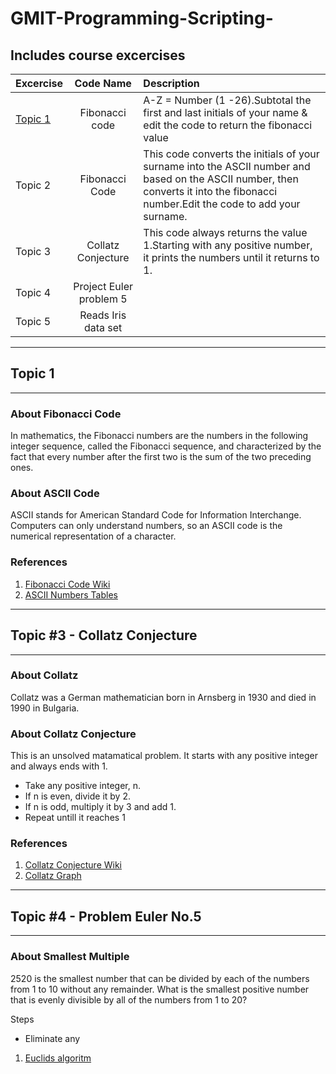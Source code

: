 # GMIT-Programming-Scripting-
## Includes course excercises 

|Excercise |  Code Name              |Description 
|----------|:-----------------------:|:--------------------------------------------------------------------------------------|
|[Topic 1](#topic-1) |Fibonacci code           | A-Z = Number (1 -26).Subtotal the first and last initials of your name & edit the code to return the fibonacci value| 
|Topic 2  |Fibonacci Code           | This code converts the initials of your surname into the ASCII number and based on the ASCII number, then converts it into the fibonacci number.Edit the code to add your surname.          
|Topic 3  |Collatz Conjecture       | This code always returns the value 1.Starting with any positive number, it prints the numbers until it returns to 1.
|Topic 4  | Project Euler problem 5 | 
|Topic 5  | Reads Iris data set     | 

------------------------------------ 
## Topic 1 
-----------------------------------
### About Fibonacci Code 
 
In mathematics, the Fibonacci numbers are the numbers in the following integer sequence, called the Fibonacci sequence, and characterized by the fact that every number after the first two is the sum of the two preceding ones. 

### About ASCII Code 
ASCII stands for American Standard Code for Information Interchange. Computers can only understand numbers, so an ASCII code is the numerical representation of a character. 

### References
1. [Fibonacci Code Wiki](https://en.wikipedia.org/wiki/Fibonacci_number)
2. [ASCII Numbers Tables](http://www.asciitable.com/)
--------------------------------------
## Topic #3 - Collatz Conjecture 
----------------------------------

### About Collatz 

Collatz was a German mathematician born in Arnsberg in 1930 and died in 1990 in Bulgaria. 

### About Collatz Conjecture 
This is an unsolved matamatical problem. It starts with any positive integer and always ends with 1. 

* Take any positive integer, n.
* If n is even, divide it by 2.
* If n is odd, multiply it by 3 and add 1.
* Repeat untill it reaches 1



### References  
1. [Collatz Conjecture Wiki](https://en.wikipedia.org/wiki/Collatz_conjecture)
2. [Collatz Graph](https://www.jasondavies.com/collatz-graph/) 

--------------------------------
## Topic #4 - Problem Euler No.5
-------------------------------- 

### About Smallest Multiple
2520 is the smallest number that can be divided by each of the numbers from 1 to 10 without any remainder.
What is the smallest positive number that is evenly divisible by all of the numbers from 1 to 20? 

Steps
* Eliminate any 
1. [Euclids algoritm](https://blog.dreamshire.com/project-euler-5-solution)

